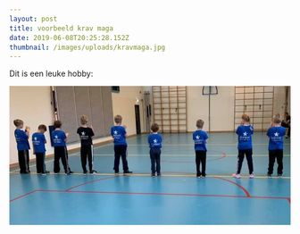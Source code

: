 ```yaml
---
layout: post
title: voorbeeld krav maga
date: 2019-06-08T20:25:28.152Z
thumbnail: /images/uploads/kravmaga.jpg
---
```

Dit is een leuke hobby:

![](/images/uploads/kravmaga.jpg "hobby")
